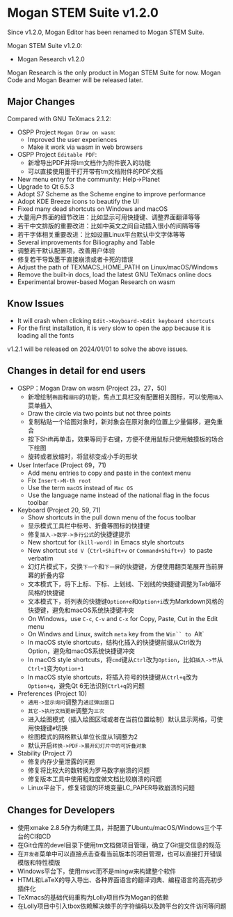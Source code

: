 # Mogan STEM Suite v1.2.0
Since v1.2.0, Mogan Editor has been renamed to Mogan STEM Suite.

Mogan STEM Suite v1.2.0:
+ Mogan Research v1.2.0

Mogan Research is the only product in Mogan STEM Suite for now. Mogan Code and Mogan Beamer will be released later.

## Major Changes
Compared with GNU TeXmacs 2.1.2:
+ OSPP Project `Mogan Draw on wasm`:
  + Improved the user experiences
  + Make it work via wasm in web browsers
+ OSPP Project `Editable PDF`:
  + 新增导出PDF并将tm文档作为附件嵌入的功能
  + 可以直接使用墨干打开带有tm文档附件的PDF文档
+ New menu entry for the community: Help->Planet
+ Upgrade to Qt 6.5.3
+ Adopt S7 Scheme as the Scheme engine to improve performance
+ Adopt KDE Breeze icons to beautify the UI
+ Fixed many dead shortcuts on Windows and macOS
+ 大量用户界面的细节改进：比如显示可用快捷键、调整界面翻译等等
+ 若干中文排版的重要改进：比如中英文之间自动插入很小的间隔等等
+ 若干字体相关重要改进：比如设置Linux平台默认中文字体等等
+ Several improvements for Biliography and Table
+ 调整若干默认配置项，改善用户体验
+ 修复若干导致墨干直接崩溃或者卡死的错误
+ Adjust the path of TEXMACS_HOME_PATH on Linux/macOS/Windows
+ Remove the built-in docs, load the latest GNU TeXmacs online docs
+ Experimental brower-based Mogan Research on wasm

## Know Issues
+ It will crash when clicking `Edit->Keyboard->Edit keyboard shortcuts`
+ For the first installation, it is very slow to open the app because it is loading all the fonts

v1.2.1 will be released on 2024/01/01 to solve the above issues.

## Changes in detail for end users
+ OSPP：Mogan Draw on wasm (Project 23，27，50)
  + 新增绘制`椭圆`和`扇形`的功能，焦点工具栏没有配置相关图标，可以使用`插入`菜单插入
  + Draw the circle via two points but not three points
  + 复制粘贴一个绘图对象时，新对象会在原对象的位置上少量偏移，避免重合
  + 按下Shift再单击，效果等同于右键，方便不使用鼠标只使用触摸板的场合下绘图
  + 旋转或者放缩时，将鼠标变成小手的形状
+ User Interface (Project 69，71)
  + Add menu entries to copy and paste in the context menu
  + Fix `Insert->N-th root`
  + Use the term `macOS` instead of `Mac OS`
  + Use the language name instead of the national flag in the focus toolbar
+ Keyboard (Project 20, 59, 71)
  + Show shortcuts in the pull down menu of the focus toolbar
  + 显示模式工具栏中标号、折叠等图标的快捷键
  + 修复`插入->数学->多行公式`的快捷键提示
  + New shortcut for `(kill-word)` in Emacs style shortcuts
  + New shortcut `std V`（`Ctrl+Shift+v` or `Command+Shift+v`）to paste verbatim
  + 幻灯片模式下，交换`下一个`和`下一屏`的快捷键，方便使用翻页笔展开当前屏幕的折叠内容
  + 文本模式下，将下上标、下标、上划线、下划线的快捷键调整为Tab循环风格的快捷键
  + 文本模式下，将列表的快捷键`Option+e`和`Option+i`改为Markdown风格的快捷键，避免和macOS系统快捷键冲突
  + On Windows，use `C-c`, `C-v` and `C-x` for Copy, Paste, Cut in the Edit menu
  + On Windws and Linux, switch `meta` key from the `Win`` to `Alt`
  + In macOS style shortcuts，结构化插入的快捷键前缀从Ctrl改为Option，避免和macOS系统快捷键冲突
  + In macOS style shortcuts，将`cmd`键从`Ctrl`改为`Option`，比如`插入->节`从`Ctrl+1`变为`Option+1`
  + In macOS style shortcuts，将插入符号的快捷键从`Ctrl+q`改为`Option+q`，避免Qt 6无法识别`Ctrl+q`的问题
+ Preferences (Project 10)
  + `通用->显示询问`调整为`通过弹出窗口`
  + `其它->执行文档更新`调整为`三次`
  + 进入绘图模式（插入绘图区域或者在当前位置绘制）默认显示网格，可使用快捷键`#`切换
  + 绘图模式的网格默认单位长度从1调整为2
  + 默认开启`转换->PDF->展开幻灯片中的可折叠对象`
+ Stability (Project 7)
  + 修复内存少量泄露的问题
  + 修复将比较大的数转换为罗马数字崩溃的问题
  + 修复版本工具中使用粗粒度做文档比较崩溃的问题
  + Linux平台下，修复错误的环境变量LC_PAPER导致崩溃的问题

## Changes for Developers
+ 使用xmake 2.8.5作为构建工具，并配置了Ubuntu/macOS/Windows三个平台的CI和CD
+ 在Git仓库的devel目录下使用tm文档做项目管理，确立了Git提交信息的规范
+ 在`开发者`菜单中可以直接点击查看当前版本的项目管理，也可以直接打开错误模版和特性模版
+ Windows平台下，使用msvc而不是mingw来构建整个软件
+ HTML和LaTeX的导入导出、各种界面语言的翻译词典、编程语言的高亮初步插件化
+ TeXmacs的基础代码重构为Lolly项目作为Mogan的依赖
+ 在Lolly项目中引入tbox依赖解决棘手的字符编码以及跨平台的文件访问等问题
